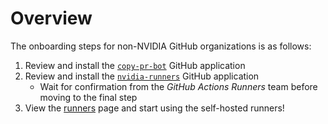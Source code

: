 # Overview

The onboarding steps for non-NVIDIA GitHub organizations is as follows:

1. Review and install the [`copy-pr-bot`](../apps/copy-pr-bot/index.md) GitHub application
2. Review and install the [`nvidia-runners`](../apps/nvidia-runners/index.md) GitHub application
   - Wait for confirmation from the _GitHub Actions Runners_ team before moving to the final step
3. View the [runners](../runners/index.md) page and start using the self-hosted runners!
